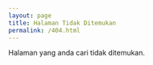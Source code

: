 ```yaml
---
layout: page
title: Halaman Tidak Ditemukan
permalink: /404.html
---
```


<p>Halaman yang anda cari tidak ditemukan.</p>
